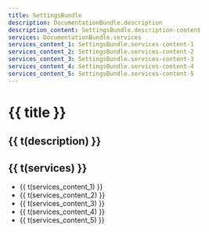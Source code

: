 ```yaml
---
title: SettingsBundle
description: DocumentationBundle.description
description_content: SettingsBundle.description-content
services: DocumentationBundle.services
services_content_1: SettingsBundle.services-content-1
services_content_2: SettingsBundle.services-content-2
services_content_3: SettingsBundle.services-content-3
services_content_4: SettingsBundle.services-content-4
services_content_5: SettingsBundle.services-content-5
---
```


# {{ title }}

## {{ t(description) }}

<p v-html="t(description_content)" />

## {{ t(services) }}

- {{ t(services_content_1) }}
- {{ t(services_content_2) }}
- {{ t(services_content_3) }}
- {{ t(services_content_4) }}
- {{ t(services_content_5) }}

<script setup lang="ts">
import { useI18n } from 'vue-i18n'

const { t } = useI18n()
</script>
